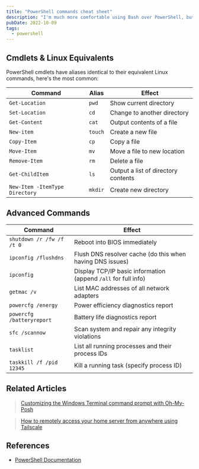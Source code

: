 ```yaml
---
title: "PowerShell commands cheat sheet"
description: "I'm much more comfortable using Bash over PowerShell, but there are definitely times that you need to use command line on Windows. So I keep a small, but growing list of my most commonly used cmdlets, their Linux-like aliases, and other must-know commands."
pubDate: 2022-10-09
tags:
  - powershell
---
```


## Cmdlets & Linux Equivalents

PowerShell cmdlets have aliases identical to their equivalent Linux commands, here's the most common:

| Command                        | Alias   | Effect                              |
| ------------------------------ | ------- | ----------------------------------- |
| `Get-Location`                 | `pwd`   | Show current directory              |
| `Set-Location`                 | `cd`    | Change to another directory         |
| `Get-Content`                  | `cat`   | Output contents of a file           |
| `New-item`                     | `touch` | Create a new file                   |
| `Copy-Item`                    | `cp`    | Copy a file                         |
| `Move-Item`                    | `mv`    | Move a file to new location         |
| `Remove-Item`                  | `rm`    | Delete a file                       |
| `Get-ChildItem`                | `ls`    | Output a list of directory contents |
| `New-Item -ItemType Directory` | `mkdir` | Create new directory                |

## Advanced Commands

| Command                   | Effect                                                         |
| ------------------------- | -------------------------------------------------------------- |
| `shutdown /r /fw /f /t 0` | Reboot into BIOS immediately                                   |
| `ipconfig /flushdns`      | Flush DNS resolver cache (do this when having DNS issues)      |
| `ipconfig`                | Display TCP/IP basic information (append `/all` for full info) |
| `getmac /v`               | List MAC addresses of all network adapters                     |
| `powercfg /energy`        | Power efficiency diagnostics report                            |
| `powercfg /batteryreport` | Battery life diagnostics report                                |
| `sfc /scannow`            | Scan system and repair any integrity violations                |
| `tasklist`                | List all running processes and their process IDs               |
| `taskkill /f /pid 12345`  | Kill a running task (specify process ID)                       |

## Related Articles

> [Customizing the Windows Terminal command prompt with Oh-My-Posh](/blog/customizing-windows-terminal-with-ohmyposh)

> [How to remotely access your home server from anywhere using Tailscale](/blog/tailscale)

## References

- <a href="https://learn.microsoft.com/en-us/powershell/?view=powershell-7.2" target="_blank">PowerShell Documentation</a>
